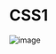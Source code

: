 # CSS1
 
![image](https://github.com/lwf123456789/CSS1/assets/113299736/5184b90a-2547-4f81-9059-60b1173f5391)
